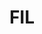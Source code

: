 ---
ee_id: '4455'
site: '1'
type: '2'
long_id: 2018-084 FIL
url: 2018-084-fil
title: FIL
year: '2018'
medium: IQDemy Premium UV ink on​ ​IKEA LINNMON​ table tops
commission:
dims: 118 x 29.5 in
pitch:
ps:
live_url:
related:
youtube:
imgs: fil-2018-084-db-ug--CrSE.jpg
subheading:
display_year: '2018'
download:
add_credit:
add_credits:
related_code:
layout: things-i-made
---